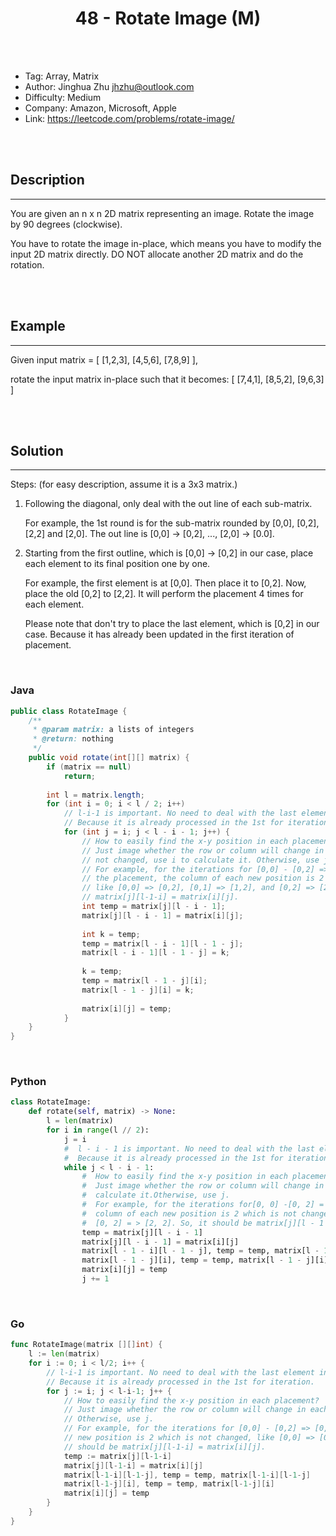 # <center>48 - Rotate Image (M)</center> 



<br></br>

* Tag: Array, Matrix
* Author: Jinghua Zhu <jhzhu@outlook.com>
* Difficulty: Medium
* Company: Amazon, Microsoft, Apple
* Link: https://leetcode.com/problems/rotate-image/

<br></br>



## Description
----
You are given an n x n 2D matrix representing an image. Rotate the image by 90 degrees (clockwise).

You have to rotate the image in-place, which means you have to modify the input 2D matrix directly. DO NOT allocate another 2D matrix and do the rotation.

<br></br>



## Example
----
Given input matrix = 
[
  [1,2,3],
  [4,5,6],
  [7,8,9]
],

rotate the input matrix in-place such that it becomes:
[
  [7,4,1],
  [8,5,2],
  [9,6,3]
]

<br></br>



## Solution
----
Steps: (for easy description, assume it is a 3x3 matrix.)
1. Following the diagonal, only deal with the out line of each sub-matrix.

    For example, the 1st round is for the sub-matrix rounded by [0,0], [0,2], [2,2] and [2,0]. The out line is [0,0] -> [0,2], ..., [2,0] -> [0.0].

2. Starting from the first outline, which is [0,0] -> [0,2] in our case, place each element to its final position one by one. 

    For example, the first element is at [0,0]. Then place it to [0,2]. Now, place the old [0,2] to [2,2]. It will perform the placement 4 times for each element.
    
    Please note that don't try to place the last element, which is [0,2] in our case. Because it has already been updated in the first iteration of placement.

<br>


### Java
```java
public class RotateImage {
	/**
     * @param matrix: a lists of integers
     * @return: nothing
     */
    public void rotate(int[][] matrix) {
        if (matrix == null)
            return;
        
        int l = matrix.length;
        for (int i = 0; i < l / 2; i++)
        	// l-i-1 is important. No need to deal with the last element in each round.
    		// Because it is already processed in the 1st for iteration.
            for (int j = i; j < l - i - 1; j++) {
            	// How to easily find the x-y position in each placement?
    			// Just image whether the row or column will change in each iteration. If
            	// not changed, use i to calculate it. Otherwise, use j.
    			// For example, for the iterations for [0,0] - [0,2] => [0,2] - [2,2], after
            	// the placement, the column of each new position is 2 which is not changed,
            	// like [0,0] => [0,2], [0,1] => [1,2], and [0,2] => [2,2]. So, it should be
            	// matrix[j][l-1-i] = matrix[i][j].
                int temp = matrix[j][l - i - 1];
                matrix[j][l - i - 1] = matrix[i][j];
                
                int k = temp;
                temp = matrix[l - i - 1][l - 1 - j];
                matrix[l - i - 1][l - 1 - j] = k;
                
                k = temp;
                temp = matrix[l - 1 - j][i];
                matrix[l - 1 - j][i] = k;
                
                matrix[i][j] = temp;
            }
    }
}
```

<br>


### Python
```python
class RotateImage:
    def rotate(self, matrix) -> None:
        l = len(matrix)
        for i in range(l // 2):
            j = i
            #  l - i - 1 is important. No need to deal with the last element in each round.
            #  Because it is already processed in the 1st for iteration.
            while j < l - i - 1:
                #  How to easily find the x-y position in each placement?
                #  Just image whether the row or column will change in each iteration. If not changed, use i to
                #  calculate it.Otherwise, use j.
                #  For example, for the iterations for[0, 0] -[0, 2] = >[0, 2] -[2, 2], after the placement, the
                #  column of each new position is 2 which is not changed, like[0, 0] = > [0, 2], [0, 1] = > [1, 2], and
                #  [0, 2] = > [2, 2]. So, it should be matrix[j][l - 1 - i] = matrix[i][j].
                temp = matrix[j][l - i - 1]
                matrix[j][l - i - 1] = matrix[i][j]
                matrix[l - 1 - i][l - 1 - j], temp = temp, matrix[l - 1 - i][l - 1 - j]
                matrix[l - 1 - j][i], temp = temp, matrix[l - 1 - j][i]
                matrix[i][j] = temp
                j += 1
```

<br>


### Go
```go
func RotateImage(matrix [][]int) {
	l := len(matrix)
	for i := 0; i < l/2; i++ {
		// l-i-1 is important. No need to deal with the last element in each round.
		// Because it is already processed in the 1st for iteration.
		for j := i; j < l-i-1; j++ {
			// How to easily find the x-y position in each placement?
			// Just image whether the row or column will change in each iteration. If not changed, use i to calculate it.
			// Otherwise, use j.
			// For example, for the iterations for [0,0] - [0,2] => [0,2] - [2,2], after the placement, the column of each
			// new position is 2 which is not changed, like [0,0] => [0,2], [0,1] => [1,2], and [0,2] => [2,2]. So, it
			// should be matrix[j][l-1-i] = matrix[i][j].
			temp := matrix[j][l-1-i]
			matrix[j][l-1-i] = matrix[i][j]
			matrix[l-1-i][l-1-j], temp = temp, matrix[l-1-i][l-1-j]
			matrix[l-1-j][i], temp = temp, matrix[l-1-j][i]
			matrix[i][j] = temp
		}
	}
}
```
